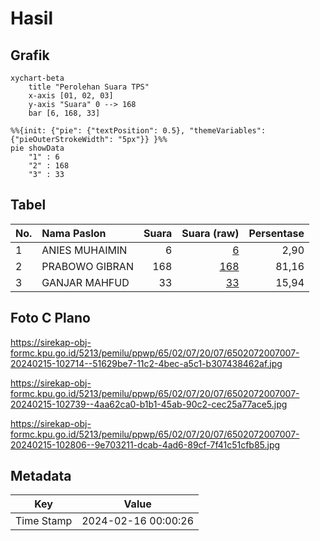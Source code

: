 # Hasil

## Grafik

```mermaid
xychart-beta
    title "Perolehan Suara TPS"
    x-axis [01, 02, 03]
    y-axis "Suara" 0 --> 168
    bar [6, 168, 33]
```

```mermaid
%%{init: {"pie": {"textPosition": 0.5}, "themeVariables": {"pieOuterStrokeWidth": "5px"}} }%%
pie showData
    "1" : 6
    "2" : 168
    "3" : 33
```

## Tabel

| No. | Nama Paslon    | Suara | Suara (raw) | Persentase |
|:--- |:-------------- | -----:| -----------:| ----------:|
| 1   | ANIES MUHAIMIN | 6     | [6][p-1]    | 2,90       |
| 2   | PRABOWO GIBRAN | 168   | [168][p-2]  | 81,16      |
| 3   | GANJAR MAHFUD  | 33    | [33][p-3]   | 15,94      |


[p-1]: https://github.com/gigit-pemilu/pemilu-2024-65-kalimantan-utara/blob/main/pilpres/hitung-suara/sub/65-kalimantan-utara/sub/02-malinau/sub/07-malinau-utara/sub/2007-respen-tubu/sub/007-tps/sub/paslon-1.txt
[p-2]: https://github.com/gigit-pemilu/pemilu-2024-65-kalimantan-utara/blob/main/pilpres/hitung-suara/sub/65-kalimantan-utara/sub/02-malinau/sub/07-malinau-utara/sub/2007-respen-tubu/sub/007-tps/sub/paslon-2.txt
[p-3]: https://github.com/gigit-pemilu/pemilu-2024-65-kalimantan-utara/blob/main/pilpres/hitung-suara/sub/65-kalimantan-utara/sub/02-malinau/sub/07-malinau-utara/sub/2007-respen-tubu/sub/007-tps/sub/paslon-3.txt

## Foto C Plano

https://sirekap-obj-formc.kpu.go.id/5213/pemilu/ppwp/65/02/07/20/07/6502072007007-20240215-102714--51629be7-11c2-4bec-a5c1-b307438462af.jpg

https://sirekap-obj-formc.kpu.go.id/5213/pemilu/ppwp/65/02/07/20/07/6502072007007-20240215-102739--4aa62ca0-b1b1-45ab-90c2-cec25a77ace5.jpg

https://sirekap-obj-formc.kpu.go.id/5213/pemilu/ppwp/65/02/07/20/07/6502072007007-20240215-102806--9e703211-dcab-4ad6-89cf-7f41c51cfb85.jpg


## Metadata

| Key        | Value               |
| ---------- | ------------------- |
| Time Stamp | 2024-02-16 00:00:26 |



